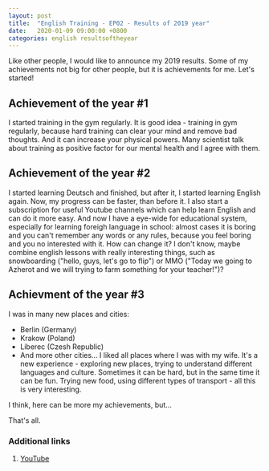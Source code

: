 ```yaml
---
layout: post
title:  "English Training - EP02 - Results of 2019 year"
date:   2020-01-09 09:00:00 +0800
categories: english resultsoftheyear
---
```


Like other people, I would like to announce my 2019 results. Some of my achievements not big for other people, but it is achievements for me. Let's started!

## Achievement of the year #1

I started training in the gym regularly. It is good idea - training in gym regularly, because hard training can clear your mind and remove bad thoughts. And it can increase your physical powers. Many scientist talk about training as positive factor for our mental health and I agree with them.

## Achievement of the year #2

I started learning Deutsch and finished, but after it, I started learning English again. Now, my progress can be faster, than before it.
I also start a subscription for useful Youtube channels which can help learn English and can do it more easy. And now I have a eye-wide for educational system, especially for learning foreigh language in school: almost cases it is boring and you can't remember any words or any rules, because you feel boring and you no interested with it. How can change it? I don't know, maybe combine english lessons with really interesting things, such as snowboarding ("hello, guys, let's go to flip") or MMO ("Today we going to Azherot and we will trying to farm something for your teacher!")?

## Achievment of the year #3

I was in many new places and cities:
* Berlin (Germany)
* Krakow (Poland)
* Liberec (Czesh Republic)
* And more other cities...
I liked all places where I was with my wife. It's a new experience - exploring new places, trying to understand different languages and culture. Sometimes it can be hard, but in the same time it can be fun. Trying new food, using different types of transport - all this is very interesting.

I think, here can be more my achievements, but...

That's all.

### Additional links

1. [YouTube](https://youtube.com)
